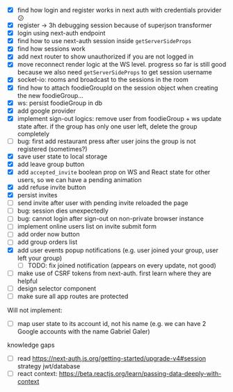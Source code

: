 - [x] find how login and register works in next auth with credentials provider 😕
- [x] register -> 3h debugging session because of superjson transformer
- [x] login using next-auth endpoint
- [x] find how to use next-auth session inside `getServerSideProps`
- [x] find how sessions work
- [x] add next router to show unauthorized if you are not logged in
- [x] move reconnect render logic at the WS level. progress so far is still good because we also need `getServerSideProps` to get session username
- [x] socket-io: rooms and broadcast to the sessions in the room
- [x] find how to attach foodieGroupId on the session object when creating the new foodieGroup...
- [x] ws: persist foodieGroup in db
- [x] add google provider
- [x] implement sign-out logics: remove user from foodieGroup + ws update state after. if the group has only one user left, delete the group completely
- [ ] bug: first add restaurant press after user joins the group is not registered (sometimes?)
- [x] save user state to local storage
- [x] add leave group button
- [x] add `accepted_invite` boolean prop on WS and React state for other users, so we can have a pending animation
- [x] add refuse invite button
- [x] persist invites
- [ ] send invite after user with pending invite reloaded the page
- [ ] bug: session dies unexpectedly
- [ ] bug: cannot login after sign-out on non-private browser instance
- [ ] implement online users list on invite submit form
- [ ] add order now button
- [ ] add group orders list
- [x] add user events popup notifications (e.g. user joined your group, user left your group)
  - [ ] TODO: fix joined notification (appears on every update, not good)
- [ ] make use of CSRF tokens from next-auth. first learn where they are helpful
- [ ] design selector component
- [ ] make sure all app routes are protected

Will not implement:
- [ ] map user state to its account id, not his name (e.g. we can have 2  Google accounts with the name Gabriel Galer)

knowledge gaps
- [ ] read https://next-auth.js.org/getting-started/upgrade-v4#session strategy jwt/database
- [ ] react context: https://beta.reactjs.org/learn/passing-data-deeply-with-context